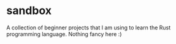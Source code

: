 # sandbox

A collection of beginner projects that I am using to learn the Rust programming language. Nothing fancy here :)
